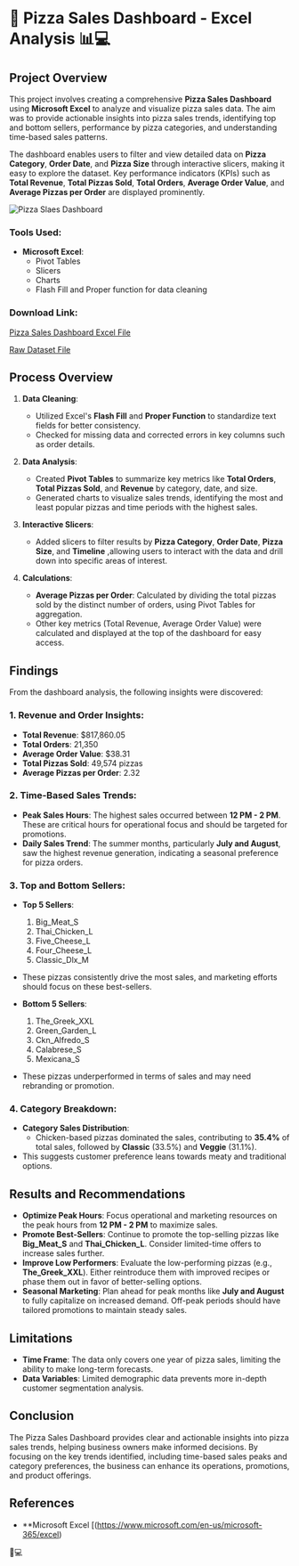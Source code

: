 # 🍕 Pizza Sales Dashboard - Excel Analysis 📊💻

## Project Overview
This project involves creating a comprehensive **Pizza Sales Dashboard** using **Microsoft Excel** to analyze and visualize pizza sales data. The aim was to provide actionable insights into pizza sales trends, identifying top and bottom sellers, performance by pizza categories, and understanding time-based sales patterns. 

The dashboard enables users to filter and view detailed data on **Pizza Category**, **Order Date**, and **Pizza Size** through interactive slicers, making it easy to explore the dataset. Key performance indicators (KPIs) such as **Total Revenue**, **Total Pizzas Sold**, **Total Orders**, **Average Order Value**, and **Average Pizzas per Order** are displayed prominently.

![Pizza Slaes Dashboard](https://github.com/user-attachments/assets/f10fa071-5582-4ab1-875d-a5540e605a9b)

### Tools Used:
- **Microsoft Excel**:
  - Pivot Tables
  - Slicers
  - Charts
  - Flash Fill and Proper function for data cleaning

### Download Link:
[Pizza Sales Dashboard Excel File](https://example-link-to-download.com)

[Raw Dataset File](https://github.com/InsightsByJoe/Pizza-Sales-Dashboard/blob/main/pizza_sales_raw%20excel%20file.xlsx)

## Process Overview
1. **Data Cleaning**:
   - Utilized Excel's **Flash Fill** and **Proper Function** to standardize text fields for better consistency.
   - Checked for missing data and corrected errors in key columns such as order details.

2. **Data Analysis**:
   - Created **Pivot Tables** to summarize key metrics like **Total Orders**, **Total Pizzas Sold**, and **Revenue** by category, date, and size.
   - Generated charts to visualize sales trends, identifying the most and least popular pizzas and time periods with the highest sales.

3. **Interactive Slicers**:
   - Added slicers to filter results by **Pizza Category**, **Order Date**,  **Pizza Size**, and **Timeline** ,allowing users to interact with the data and drill down into specific areas of interest.

4. **Calculations**:
   - **Average Pizzas per Order**: Calculated by dividing the total pizzas sold by the distinct number of orders, using Pivot Tables for aggregation.
   - Other key metrics (Total Revenue, Average Order Value) were calculated and displayed at the top of the dashboard for easy access.

## Findings
From the dashboard analysis, the following insights were discovered:

### 1. **Revenue and Order Insights**:
   - **Total Revenue**: $817,860.05
   - **Total Orders**: 21,350
   - **Average Order Value**: $38.31
   - **Total Pizzas Sold**: 49,574 pizzas
   - **Average Pizzas per Order**: 2.32

### 2. **Time-Based Sales Trends**:
   - **Peak Sales Hours**: The highest sales occurred between **12 PM - 2 PM**. These are critical hours for operational focus and should be targeted for promotions.
   - **Daily Sales Trend**: The summer months, particularly **July and August**, saw the highest revenue generation, indicating a seasonal preference for pizza orders.

### 3. **Top and Bottom Sellers**:
   - **Top 5 Sellers**:
     1. Big_Meat_S
     2. Thai_Chicken_L
     3. Five_Cheese_L
     4. Four_Cheese_L
     5. Classic_Dlx_M
   - These pizzas consistently drive the most sales, and marketing efforts should focus on these best-sellers.
   
   - **Bottom 5 Sellers**:
     1. The_Greek_XXL
     2. Green_Garden_L
     3. Ckn_Alfredo_S
     4. Calabrese_S
     5. Mexicana_S
   - These pizzas underperformed in terms of sales and may need rebranding or promotion.

### 4. **Category Breakdown**:
   - **Category Sales Distribution**: 
     - Chicken-based pizzas dominated the sales, contributing to **35.4%** of total sales, followed by **Classic** (33.5%) and **Veggie** (31.1%).
   - This suggests customer preference leans towards meaty and traditional options.

## Results and Recommendations
- **Optimize Peak Hours**: Focus operational and marketing resources on the peak hours from **12 PM - 2 PM** to maximize sales.
- **Promote Best-Sellers**: Continue to promote the top-selling pizzas like **Big_Meat_S** and **Thai_Chicken_L**. Consider limited-time offers to increase sales further.
- **Improve Low Performers**: Evaluate the low-performing pizzas (e.g., **The_Greek_XXL**). Either reintroduce them with improved recipes or phase them out in favor of better-selling options.
- **Seasonal Marketing**: Plan ahead for peak months like **July and August** to fully capitalize on increased demand. Off-peak periods should have tailored promotions to maintain steady sales.

## Limitations
- **Time Frame**: The data only covers one year of pizza sales, limiting the ability to make long-term forecasts.
- **Data Variables**: Limited demographic data prevents more in-depth customer segmentation analysis.

## Conclusion
The Pizza Sales Dashboard provides clear and actionable insights into pizza sales trends, helping business owners make informed decisions. By focusing on the key trends identified, including time-based sales peaks and category preferences, the business can enhance its operations, promotions, and product offerings.

## References
- **Microsoft Excel [(https://www.microsoft.com/en-us/microsoft-365/excel)

🍕💻

